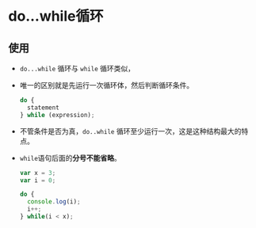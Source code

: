 # do…while循环

## 使用

*   `do...while` 循环与 `while` 循环类似，

*   唯一的区别就是先运行一次循环体，然后判断循环条件。

    ```javascript
    do {
      statement
    } while (expression);
    ```

*   不管条件是否为真，`do..while` 循环至少运行一次，这是这种结构最大的特点。

*   `while`语句后面的**分号不能省略**。

    ```javascript
    var x = 3;
    var i = 0;

    do {
      console.log(i);
      i++;
    } while(i < x);
    ```
